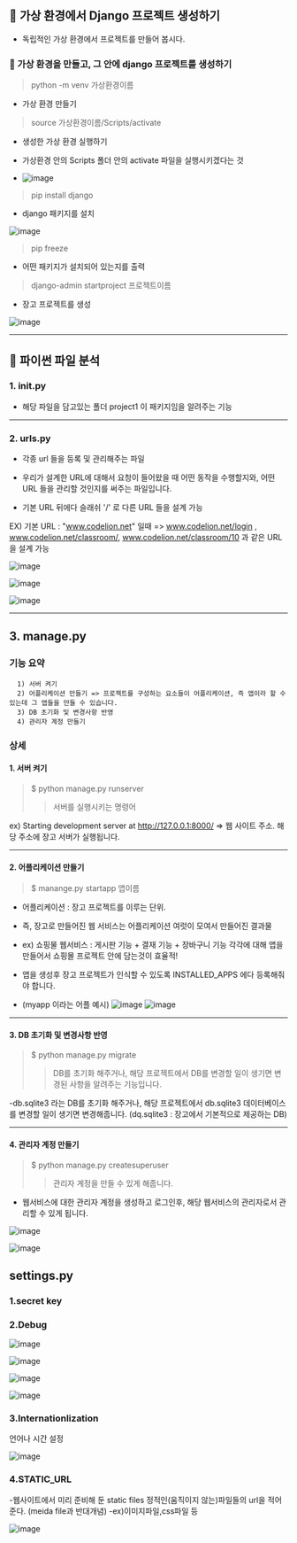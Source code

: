 
## 📌 가상 환경에서 Django 프로젝트 생성하기

- 독립적인 가상 환경에서 프로젝트를 만들어 봅시다.

### 📌 가상 환경을 만들고, 그 안에 django 프로젝트를 생성하기

> python -m venv 가상환경이름
   
   - 가상 환경 만들기

> source 가상환경이름/Scripts/activate
  
  - 생성한 가상 환경 실행하기
  
  - 가상환경 안의 Scripts 폴더 안의 activate 파일을 실행시키겠다는 것
  - ![image](https://user-images.githubusercontent.com/103047410/168937361-3634e12f-4d04-47ec-a3da-aeef3f8490f7.png)


> pip install django
   
   - django 패키지를 설치 

![image](https://user-images.githubusercontent.com/88240193/168769283-dad33fcc-1853-4586-8fac-187e3d32a24e.png)

> pip freeze
   
   - 어떤 패키지가 설치되어 있는지를 출력

> django-admin startproject 프로젝트이름
   
   - 장고 프로젝트를 생성

![image](https://user-images.githubusercontent.com/88240193/168725087-f4d64a42-c6e6-487f-964a-4faadc8e2fc9.png)


---



## 📌 파이썬 파일 분석


### 1. __init__.py

- 해당 파일을 담고있는 폴더 project1 이 패키지임을 알려주는 기능

---

### 2. urls.py

- 각종 url 들을 등록 및 관리해주는 파일

- 우리가 설계한 URL에 대해서 요청이 들어왔을 때 어떤 동작을 수행할지와, 어떤 URL 들을 관리할 것인지를 써주는 파일입니다.

- 기본 URL 뒤에다 슬래쉬 '/' 로 다른 URL 들을 설계 가능
    
EX) 기본 URL : "www.codelion.net" 일때
=> www.codelion.net/login , www.codelion.net/classroom/, www.codelion.net/classroom/10 과 같은 URL 을 설계 가능

![image](https://user-images.githubusercontent.com/103047410/168953804-59d90839-21cf-4fe3-b275-7319a2b2076b.png)

![image](https://user-images.githubusercontent.com/103047410/168955118-8f51878b-c142-4c84-bdd6-e1763b91a84b.png)

![image](https://user-images.githubusercontent.com/103047410/168955384-9118587f-0a6f-4d09-a024-b4b0a8bfca4e.png)

---

## 3. manage.py

### 기능 요약
      1) 서버 켜기
      2) 어플리케이션 만들기 => 프로젝트를 구성하는 요소들이 어플리케이션, 즉 앱이라 할 수 있는데 그 앱들을 만들 수 있습니다.
      3) DB 초기화 및 변경사항 반영
      4) 관리자 계정 만들기




### 상세

#### 1. 서버 켜기

> $ python manage.py runserver 
>> 서버를 실행시키는 명령어

ex) Starting development server at http://127.0.0.1:8000/ 
=> 웹 사이트 주소. 해당 주소에 장고 서버가 실행됩니다.

---

#### 2. 어플리케이션 만들기

> $ manange.py startapp 앱이름

- 어플리케이션 : 장고 프로젝트를 이루는 단위.
- 즉, 장고로 만들어진 웹 서비스는 어플리케이션 여럿이 모여서 만들어진 결과물

- ex) 쇼핑물 웹서비스 : 게시판 기능 + 결재 기능 + 장바구니 기능
각각에 대해 앱을 만들어서 쇼핑몰 프로젝트 안에 담는것이 효율적!

- 앱을 생성후 장고 프로젝트가 인식할 수 있도록 INSTALLED_APPS 에다 등록해줘야 합니다.
- (myapp 이라는 어플 예시)
![image](https://user-images.githubusercontent.com/103047410/168935619-1262a0c3-5882-49a1-96de-5ec874b7d61a.png)
![image](https://user-images.githubusercontent.com/103047410/168935924-570d0519-0745-4ced-a522-4f8e74ca5be7.png)


---

#### 3. DB 초기화 및 변경사항 반영

> $ python manage.py migrate 
>> DB를 초기화 해주거나, 해당 프로젝트에서 DB를 변경할 일이 생기면 변경된 사항을 알려주는 기능입니다. 

-db.sqlite3 라는 DB를 초기화 해주거나, 해당 프로젝트에서 db.sqlite3 데이터베이스를 변경할 일이 생기면 변경해줍니다.
(dq.sqlite3 : 장고에서 기본적으로 제공하는 DB)

---

#### 4. 관리자 계정 만들기

> $ python manage.py createsuperuser
>> 관리자 계정을 만들 수 있게 해줍니다.

- 웹서비스에 대한 관리자 계정을 생성하고 로그인후, 해당 웹서비스의 관리자로서 관리할 수 있게 됩니다.

![image](https://user-images.githubusercontent.com/103047410/168936393-6d2fb651-7b2c-485f-bd06-c56fe97232b5.png)

![image](https://user-images.githubusercontent.com/103047410/168970106-0f4fcc68-bf9c-4ec7-b0b4-db8a14caaa7b.png)

## settings.py
### 1.secret key

### 2.Debug

![image](https://user-images.githubusercontent.com/103047410/168970660-a3154f94-1002-4f61-b7a3-2b708593139f.png)

![image](https://user-images.githubusercontent.com/103047410/168970486-3d437250-43cc-4294-ad4b-c4caeceec54f.png)

![image](https://user-images.githubusercontent.com/103047410/168971130-c1908ef7-c4e4-42bf-862a-335e20d763d7.png)

![image](https://user-images.githubusercontent.com/103047410/168971183-fa9650f6-0534-4dee-88c4-f86dff975885.png)

### 3.Internationlization
언어나 시간 설정

![image](https://user-images.githubusercontent.com/103047410/168972098-3c574dca-5070-4ae7-a368-1589082ea8c2.png)

### 4.STATIC_URL
-웹사이트에서 미리 준비해 둔 static files 정적인(움직이지 않는)파일들의 url을 적어준다. (meida file과 반대개념)
-ex)이미지파일,css파일 등

![image](https://user-images.githubusercontent.com/103047410/168972781-228664e9-0eb1-445b-90c0-3641f0208c54.png)
